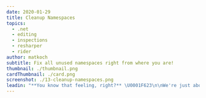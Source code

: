 ```yaml
---
date: 2020-01-29
title: Cleanup Namespaces
topics:
  - .net
  - editing
  - inspections
  - resharper
  - rider
author: matkoch
subtitle: Fix all unused namespaces right from where you are!
thumbnail: ./thumbnail.png
cardThumbnail: ./card.png
screenshot: ./13-cleanup-namespaces.png
leadin: "**You know that feeling, right?** \U0001F623\n\nWe're just about to commit our changes and then realize that we have some code smells or dead code left \U0001F635 But there is nothing to worry about! Rider's integrated **side-by-side diff viewer** allows to fix them right from where we are and even in bulk!\n\nFeel the magic of having VCS support in an IDE! \U0001F970\n\n### See Also\n- [Introduction to code analysis in Rider](https://blog.jetbrains.com/dotnet/2018/05/17/introduction-code-analysis-rider/)\n- [Solution-wide analysis in Rider](https://blog.jetbrains.com/dotnet/2018/05/21/solution-wide-analysis-rider/)\n- [Using Rider to spot errors before our application runs](https://blog.jetbrains.com/dotnet/2018/05/22/using-rider-spot-errors-application-runs/)\n- [Learning best practices and language features using Rider code inspections](https://blog.jetbrains.com/dotnet/2018/05/23/learning-best-practices-language-features-using-rider-code-inspections/)\n- [Consistent code bases using Rider code analysis](https://blog.jetbrains.com/dotnet/2018/05/24/consistent-code-bases-using-rider-code-analysis/)\n- [Code Cleanup](https://www.jetbrains.com/help/rider/Code_Cleanup__Index.html)\n"
---
```


